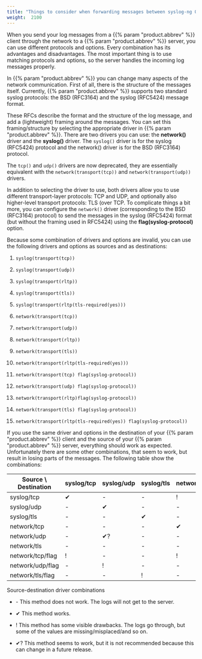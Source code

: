 ```yaml
---
title: "Things to consider when forwarding messages between syslog-ng OSE hosts"
weight:  2100
---
```

<!-- DISCLAIMER: This file is based on the syslog-ng Open Source Edition documentation https://github.com/balabit/syslog-ng-ose-guides/commit/2f4a52ee61d1ea9ad27cb4f3168b95408fddfdf2 and is used under the terms of The syslog-ng Open Source Edition Documentation License. The file has been modified by Axoflow. -->

When you send your log messages from a {{% param "product.abbrev" %}} client through the network to a {{% param "product.abbrev" %}} server, you can use different protocols and options. Every combination has its advantages and disadvantages. The most important thing is to use matching protocols and options, so the server handles the incoming log messages properly.

In {{% param "product.abbrev" %}} you can change many aspects of the network communication. First of all, there is the structure of the messages itself. Currently, {{% param "product.abbrev" %}} supports two standard syslog protocols: the BSD (RFC3164) and the syslog (RFC5424) message format.

These RFCs describe the format and the structure of the log message, and add a (lightweight) framing around the messages. You can set this framing/structure by selecting the appropriate driver in {{% param "product.abbrev" %}}. There are two drivers you can use: the **network()** driver and the **syslog()** driver. The `syslog()` driver is for the syslog (RFC5424) protocol and the network() driver is for the BSD (RFC3164) protocol.

The `tcp()` and `udp()` drivers are now deprecated, they are essentially equivalent with the `network(transport(tcp))` and `network(transport(udp))` drivers.

In addition to selecting the driver to use, both drivers allow you to use different transport-layer protocols: TCP and UDP, and optionally also higher-level transport protocols: TLS (over TCP. To complicate things a bit more, you can configure the `network()` driver (corresponding to the BSD (RFC3164) protocol) to send the messages in the syslog (RFC5424) format (but without the framing used in RFC5424) using the **flag(syslog-protocol)** option.

Because some combination of drivers and options are invalid, you can use the following drivers and options as sources and as destinations:

1.  `syslog(transport(tcp))`

2.  `syslog(transport(udp))`

3.  `syslog(transport(rltp))`

4.  `syslog(transport(tls))`

5.  `syslog(transport(rltp(tls-required(yes)))`

6.  `network(transport(tcp))`

7.  `network(transport(udp))`

8.  `network(transport(rltp))`

9.  `network(transport(tls))`

10. `network(transport(rltp(tls-required(yes)))`

11. `network(transport(tcp) flag(syslog-protocol))`

12. `network(transport(udp) flag(syslog-protocol))`

13. `network(transport(rltp)flag(syslog-protocol))`

14. `network(transport(tls) flag(syslog-protocol))`

15. `network(transport(rltp(tls-required(yes)) flag(syslog-protocol))`

If you use the same driver and options in the destination of your {{% param "product.abbrev" %}} client and the source of your {{% param "product.abbrev" %}} server, everything should work as expected. Unfortunately there are some other combinations, that seem to work, but result in losing parts of the messages. The following table show the combinations:

| Source \\ Destination | syslog/tcp | syslog/udp | syslog/tls | network/tcp | network/udp | network/tls | network/tcp/flag | network/udp/flag | network/tls/flag |
| --------------------- | ---------- | ---------- | ---------- | ----------- | ----------- | ----------- | ---------------- | ---------------- | ---------------- |
| syslog/tcp            | ✔          | \-         | \-         | \!          | \-          | \-          | \!               | \-               | \-               |
| syslog/udp            | \-         | ✔          | \-         | \-          | \!          | \-          | \-               | \!               | \-               |
| syslog/tls            | \-         | \-         | ✔          | \-          | \-          | \!          | \-               | \-               | \!               |
| network/tcp           | \-         | \-         | \-         | ✔           | \-          | \-          | ✔?               | \-               | \-               |
| network/udp           | \-         | ✔?         | \-         | \-          | ✔           | \-          | \-               | ✔?               | \-               |
| network/tls           | \-         | \-         | \-         | \-          | \-          | ✔           | \-               | \-               | ✔?               |
| network/tcp/flag      | \!         | \-         | \-         | \!          | \-          | \-          | ✔                | \-               | \-               |
| network/udp/flag      | \-         | \!         | \-         | \-          | \!          | \-          | \-               | ✔                | \-               |
| network/tls/flag      | \-         | \-         | \!         | \-          | \-          | \!          | \-               | \-               | ✔                |

Source-destination driver combinations

  - \- This method does not work. The logs will not get to the server.

  - ✔ This method works.

  - \! This method has some visible drawbacks. The logs go through, but some of the values are missing/misplaced/and so on.

  - ✔? This method seems to work, but it is not recommended because this can change in a future release.
